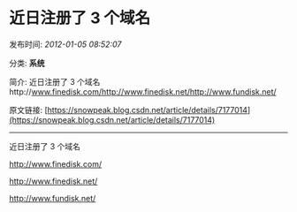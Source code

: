 # 近日注册了 3 个域名

发布时间: *2012-01-05 08:52:07*

分类: __系统__

简介: 近日注册了 3 个域名http://www.finedisk.com/http://www.finedisk.net/http://www.fundisk.net/

原文链接: [https://snowpeak.blog.csdn.net/article/details/7177014](https://snowpeak.blog.csdn.net/article/details/7177014)

---------

近日注册了 3 个域名  
  
<http://www.finedisk.com/>  
  
<http://www.finedisk.net/>  
  
<http://www.fundisk.net/>